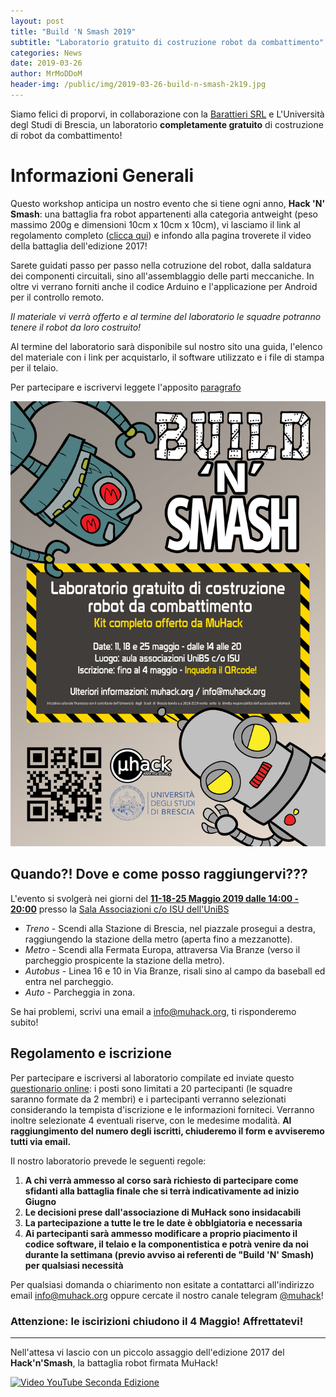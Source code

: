 ```yaml
---
layout: post
title: "Build 'N Smash 2019"
subtitle: "Laboratorio gratuito di costruzione robot da combattimento"
categories: News
date: 2019-03-26
author: MrMoDDoM
header-img: /public/img/2019-03-26-build-n-smash-2k19.jpg
---
```


Siamo felici di proporvi, in collaborazione con la [Barattieri SRL](https://barattieri.info/) e L'Università degl Studi di Brescia, un laboratorio __completamente gratuito__ di costruzione di robot da combattimento!

# Informazioni Generali

Questo workshop anticipa un nostro evento che si tiene ogni anno, __Hack 'N' Smash__: una battaglia fra robot appartenenti alla categoria antweight (peso massimo 200g e dimensioni 10cm x 10cm x 10cm), vi lasciamo il link al regolamento completo ([clicca qui](/public/doc/regolamento-hack-n-smash.pdf)) e infondo alla pagina troverete il video della battaglia dell'edizione 2017!

Sarete guidati passo per passo nella cotruzione del robot, dalla saldatura dei componenti circuitali, sino all'assemblaggio delle parti meccaniche.
In oltre vi verrano forniti anche il codice Arduino e l'applicazione per Android per il controllo remoto.

_Il materiale vi verrà offerto e al termine del laboratorio le squadre potranno tenere il robot da loro costruito!_

Al termine del laboratorio sarà disponibile sul nostro sito una guida, l'elenco del materiale con i link per acquistarlo, il software utilizzato e i file di stampa per il telaio.

Per partecipare e iscrivervi leggete l'apposito [paragrafo](#regolamento-e-iscrizione)

![Flyer](/public/img/2019-03-26-build-n-smash-2k19.jpg "Condividimi!" )

## Quando?! Dove e come posso raggiungervi???

L'evento si svolgerà nei giorni del  __<u>11-18-25 Maggio 2019 dalle 14:00 - 20:00</u>__ presso la [Sala Associazioni c/o ISU dell'UniBS](https://goo.gl/maps/sB5veuG4jdM2)

* <span class="fa fa-1x fa-train"> *Treno*</span> - Scendi alla Stazione di Brescia, nel piazzale prosegui a destra, raggiungendo la stazione della metro (aperta fino a mezzanotte).
* <span class="fa fa-1x fa-subway"> *Metro*</span> - Scendi alla Fermata Europa, attraversa Via Branze (verso il parcheggio prospicente la stazione della metro).
* <span class="fa fa-1x fa-bus"> *Autobus*</span> - Linea 16 e 10 in Via Branze, risali sino al campo da baseball ed entra nel parcheggio.
* <span class="fa fa-1x fa-car"> *Auto*</span> - Parcheggia in zona.

Se hai problemi, scrivi una email a [info@muhack.org](mailto:info@muhack.org), ti risponderemo subito!

## Regolamento e iscrizione

Per partecipare e iscriversi al laboratorio compilate ed inviate questo [questionario online](https://forms.gle/iLKVQfwxKkfYa81L9): i posti sono limitati a 20 partecipanti (le squadre saranno formate da 2 membri) e i partecipanti verranno selezionati considerando la tempista d'iscrizione e le informazioni forniteci. Verranno inoltre selezionate 4 eventuali riserve, con le medesime modalità.
__Al raggiungimento del numero degli iscritti, chiuderemo il form e avviseremo tutti via email.__

Il nostro laboratorio prevede le seguenti regole:
1. __A chi verrà ammesso al corso sarà richiesto di partecipare come sfidanti alla battaglia finale che si terrà indicativamente ad inizio Giugno__
2. __Le decisioni prese dall'associazione di MuHack sono insidacabili__
3. __La partecipazione a tutte le tre le date è obblgiatoria e necessaria__
4. __Ai partecipanti sarà ammesso modificare a proprio piacimento il codice software, il telaio e la componentistica e potrà venire da noi durante la settimana (previo avviso ai referenti de "Build 'N' Smash) per qualsiasi necessità__

Per qualsiasi domanda o chiarimento non esitate a contattarci all'indirizzo email [info@muhack.org](mailto:info@muhack.org) oppure cercate il nostro canale telegram [@muhack](https://t.me/muhack)!

### Attenzione: le iscirizioni chiudono il 4 Maggio! Affrettatevi!

---

Nell'attesa vi lascio con un piccolo assaggio dell'edizione 2017 del __Hack'n'Smash__, la battaglia robot firmata MuHack!

[![Video YouTube Seconda Edizione](https://img.youtube.com/vi/YeqrAlOSkOY/0.jpg)](https://www.youtube.com/watch?v=YeqrAlOSkOY)
